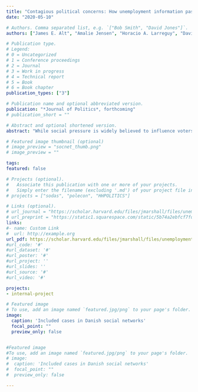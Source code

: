 ```yaml
---
title: "Contagious political concerns: How unemployment information passed between weak ties influences Danish voters"
date: "2020-05-10"

# Authors. Comma separated list, e.g. `["Bob Smith", "David Jones"]`.
authors: ["James E. Alt", "Amalie Jensen", "Horacio A. Larreguy", "David D. Lassen", "John Marshall"]

# Publication type.
# Legend:
# 0 = Uncategorized
# 1 = Conference proceedings
# 2 = Journal
# 3 = Work in progress
# 4 = Technical report
# 5 = Book
# 6 = Book chapter
publication_types: ["3"]

# Publication name and optional abbreviated version.
publication: "*Journal of Politics*, forthcoming"
# publication_short = ""

# Abstract and optional shortened version.
abstract: "While social pressure is widely believed to influence voters, evidence that information passed between social ties affects beliefs, policy preferences, and voting behavior is limited. We investigate whether information about unemployment shocks diffuses through networks of strong and mostly weak social ties and influences voters in Denmark. We link surveys with population-level administrative data that logs unemployment shocks afflicting respondents’ familial, vocational, and educational networks.Our results show that the share of second-degree social ties—individuals that voters learn about indirectly—that became unemployed within the last year increases a voter’s perception of national unemployment, self-assessed risk of becoming unemployed, support for unemployment insurance, and voting for left-wing political parties. Voters’ beliefs about national aggregates respond to all shocks equally, whereas subjective perceptions and preferences respond primarily to unemployment shocks afflicting second-degree ties in similar vocations. This suggests that information diffusion through social ties principally affects political preferences via egotropic—rather than sociotropic—motives."

# Featured image thumbnail (optional)
# image_preview = "socnet_thumb.png"
# image_preview = ""

tags:
featured: false

# Projects (optional).
#   Associate this publication with one or more of your projects.
#   Simply enter the filename (excluding '.md') of your project file in `content/project/`.
# projects = ["sodas", "polecon", "HHPOLITICS"]

# Links (optional).
# url_journal = "https://scholar.harvard.edu/files/jmarshall/files/unemployment_and_networks_v10.pdf"
# url_preprint = "https://static1.squarespace.com/static/5b74a2ebfcf7fda680a56b29/t/5cdadcee104c7bfec9476a19/1557847279052/SocialNetworks.pdf"
links:
#- name: Custom Link
#  url: http://example.org
url_pdf: https://scholar.harvard.edu/files/jmarshall/files/unemployment_and_networks_v16.pdf
#url_code: '#'
#url_dataset: '#'
#url_poster: '#'
#url_project: ''
#url_slides: ''
#url_source: '#'
#url_video: '#'

projects:
- internal-project

# Featured image
# To use, add an image named `featured.jpg/png` to your page's folder.
image:
  caption: 'Included cases in Danish social networks'
  focal_point: ""
  preview_only: false


#Featured image
#To use, add an image named `featured.jpg/png` to your page's folder.
# image:
#  caption: 'Included cases in Danish social networks'
#  focal_point: ""
#  preview_only: false

---
```

